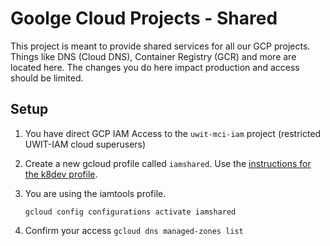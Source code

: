 # Goolge Cloud Projects - Shared

This project is meant to provide shared services for all our GCP projects.  Things like DNS (Cloud DNS), Container Registry (GCR) and more are located here.  The changes you do here impact production and access should be limited.

## Setup

1. You have direct GCP IAM Access to the `uwit-mci-iam` project (restricted UWIT-IAM cloud superusers)

1. Create a new gcloud profile called `iamshared`.  Use the [instructions for the k8dev profile](new-glcoud-profile.md).

1. You are using the iamtools profile.

    ```
    gcloud config configurations activate iamshared
    ```

1. Confirm your access `gcloud dns managed-zones list`